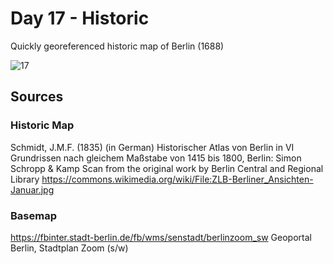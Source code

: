 # Day 17 - Historic
Quickly georeferenced historic map of Berlin (1688)

![17](17.png)

## Sources

### Historic Map

Schmidt, J.M.F. (1835) (in German) Historischer Atlas von Berlin in VI Grundrissen nach gleichem Maßstabe von 1415 bis 1800, Berlin: Simon Schropp & Kamp Scan from the original work by Berlin Central and Regional Library
https://commons.wikimedia.org/wiki/File:ZLB-Berliner_Ansichten-Januar.jpg

### Basemap

https://fbinter.stadt-berlin.de/fb/wms/senstadt/berlinzoom_sw
Geoportal Berlin, Stadtplan Zoom (s/w)